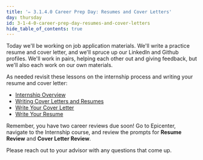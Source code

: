 ```yaml
---
title: '✏️ 3.1.4.0 Career Prep Day: Resumes and Cover Letters'
day: thursday
id: 3-1-4-0-career-prep-day-resumes-and-cover-letters
hide_table_of_contents: true
---
```


Today we'll be working on job application materials. We'll write a practice resume and cover letter, and we'll spruce up our LinkedIn and Github profiles. We'll work in pairs, helping each other out and giving feedback, but we'll also each work on our own materials.

As needed revisit these lessons on the internship process and writing your resume and cover letter:

* [Internship Overview](/marketing-yourself/internship-process/internship-overview)
* [Writing Cover Letters and Resumes](/c-and-net/test-driven-development-with-c/3-1-3-4-writing-cover-letters-and-resumes)
* [Write Your Cover Letter](/marketing-yourself/applying-for-internships-and-jobs/writing-your-cover-letter)
* [Write Your Resume](/marketing-yourself/applying-for-internships-and-jobs/writing-your-resume)

Remember, you have two career reviews due soon! Go to Epicenter, navigate to the Internship course, and review the prompts for **Resume Review** and **Cover Letter Review**.

Please reach out to your advisor with any questions that come up.
